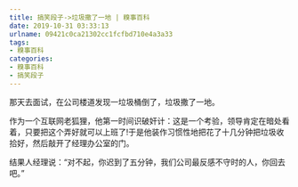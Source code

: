 ```yaml
---
title: 搞笑段子->垃圾撒了一地 | 糗事百科
date: 2019-10-31 03:33:13
urlname: 09421c0ca21302cc1fcfbd710e4a3a33
tags: 
- 糗事百科
categories:
- 糗事百科
- 搞笑段子
---
```

那天去面试，在公司楼道发现一垃圾桶倒了，垃圾撒了一地。

作为一个互联网老狐狸，他第一时间识破奸计：这是一个考验，领导肯定在暗处看着，只要把这个弄好就可以上班了!于是他装作习惯性地把花了十几分钟把垃圾收拾好，然后敲开了经理办公室的门。

结果人经理说：“对不起，你迟到了五分钟，我们公司最反感不守时的人，你回去吧。”


